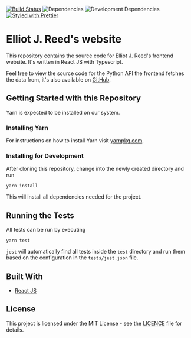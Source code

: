 [![Build Status](https://travis-ci.org/elliotjreed/www.elliotjreed.com.svg?branch=master)](https://travis-ci.org/elliotjreed/www.elliotjreed.com) ![Dependencies](https://david-dm.org/elliotjreed/www.elliotjreed.com.svg) ![Development Dependencies](https://david-dm.org/elliotjreed/www.elliotjreed.com.svg?type=dev) [![Styled with Prettier](https://img.shields.io/badge/styled_with-prettier-ff69b4.svg)](https://github.com/prettier/prettier)

# Elliot J. Reed's website

This repository contains the source code for Elliot J. Reed's frontend website. It's written in React JS with Typescript.

Feel free to view the source code for the Python API the frontend fetches the data from, it's also available on [GitHub](https://github.com/elliotjreed).


## Getting Started with this Repository

Yarn is expected to be installed on our system.


### Installing Yarn

For instructions on how to install Yarn visit [yarnpkg.com](https://yarnpkg.com/lang/en/docs/install).


### Installing for Development

After cloning this repository, change into the newly created directory and run

```
yarn install
```


This will install all dependencies needed for the project.


## Running the Tests

All tests can be run by executing

```
yarn test
```

`jest` will automatically find all tests inside the `test` directory and run them based on the configuration in the `tests/jest.json` file.


## Built With

- [React JS](https://reactjs.org/)

## License

This project is licensed under the MIT License - see the [LICENCE](LICENCE) file for details.
